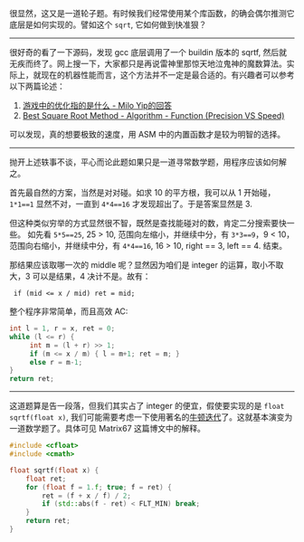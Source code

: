 很显然，这又是一道轮子题。有时候我们经常使用某个库函数，的确会偶尔推测它底层是如何实现的。譬如这个 `sqrt`, 它如何做到快准狠？

-----

很好奇的看了一下源码，发现 gcc 底层调用了一个 buildin 版本的 sqrtf, 然后就无疾而终了。网上搜一下，大家都只是再说雷神里那惊天地泣鬼神的魔数算法。实际上，就现在的机器性能而言，这个方法并不一定是最合适的。有兴趣者可以参考以下两篇论述：

1. [游戏中的优化指的是什么 - Milo Yip的回答](http://www.zhihu.com/question/22595954/answer/27271824)
2. [Best Square Root Method - Algorithm - Function (Precision VS Speed)](http://www.codeproject.com/Articles/69941/Best-Square-Root-Method-Algorithm-Function-Precisi)

可以发现，真的想要极致的速度，用 ASM 中的内置函数才是较为明智的选择。

-----

抛开上述轶事不谈，平心而论此题如果只是一道寻常数学题，用程序应该如何解之。

首先最自然的方案，当然是对对碰。如求 10 的平方根，我可以从 1 开始碰，`1*1==1` 显然不对，一直到 `4*4==16` 才发现超出了。于是答案显然是 3.

但这种类似穷举的方式显然很不智，既然是查找能碰对的数，肯定二分搜索要快一些。 如先看 `5*5==25`, 25 > 10, 范围向左缩小，并继续中分，有 `3*3==9`，9 < 10，范围向右缩小，并继续中分，有 `4*4==16`, 16 > 10, right == 3, left == 4. 结束。

那结果应该取哪一次的 middle 呢？显然因为咱们是 integer 的运算，取小不取大，3 可以是结果，4 决计不是。故有：

     if (mid <= x / mid) ret = mid;

整个程序非常简单，而且高效 AC:

```cpp
int l = 1, r = x, ret = 0;
while (l <= r) {
     int m = (l + r) >> 1;
     if (m <= x / m) { l = m+1; ret = m; }
     else r = m-1;
}
return ret;
```

-----

这道题算是告一段落，但我们其实占了 integer 的便宜，假使要实现的是 `float sqrtf(float x)`, 我们可能需要考虑一下使用著名的[牛顿迭代](http://www.matrix67.com/blog/archives/361)了。这就基本演变为一道数学题了。具体可见 Matrix67 这篇博文中的解释。

```cpp
#include <cfloat>
#include <cmath>

float sqrtf(float x) {
    float ret;
    for (float f = 1.f; true; f = ret) {
        ret = (f + x / f) / 2;
        if (std::abs(f - ret) < FLT_MIN) break;
    }
    return ret;
}

```

